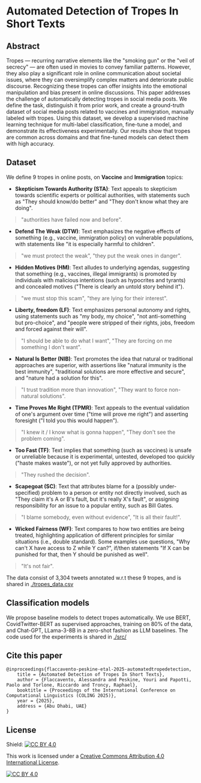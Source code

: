 # Automated Detection of Tropes In Short Texts

## Abstract
Tropes — recurring narrative elements like the "smoking gun" or the "veil of secrecy" — are often used in movies to convey familiar patterns. However, they also play a significant role in online communication about societal issues, where they can oversimplify complex matters and deteriorate public discourse. Recognizing these tropes can offer insights into the emotional manipulation and bias present in online discussions. This paper addresses the challenge of automatically detecting tropes in social media posts. We define the task, distinguish it from prior work, and create a ground-truth dataset of social media posts related to vaccines and immigration, manually labeled with tropes. Using this dataset, we develop a supervised machine learning technique for multi-label classification, fine-tune a model, and demonstrate its effectiveness experimentally. Our results show that tropes are common across domains and that fine-tuned models can detect them with high accuracy.

## Dataset
We define 9 tropes in online posts, on **Vaccine** and **Immigration** topics:
 - **Skepticism Towards Authority (STA)**: Text appeals to skepticism towards scientific experts or political authorities, with statements such as "They should know/do better"  and "They don't know what they are doing".
> "authorities have failed now and before".
 - **Defend The Weak (DTW)**: Text emphasizes the negative effects of something (e.g., vaccine, immigration policy) on vulnerable populations, with statements like "it is especially harmful to children".
> "we must protect the weak", "they put the weak ones in danger".
 - **Hidden Motives (HM)**: Text alludes to underlying agendas, suggesting that something (e.g., vaccines, illegal immigrants) is promoted by individuals with malicious intentions (such as hypocrites and tyrants) and concealed motives ("There is clearly an untold story behind it").
> "we must stop this scam", "they are lying for their interest".
 - **Liberty, freedom (LF)**: Text emphasizes personal autonomy and rights, using statements such as "my body, my choice", "not anti-something but pro-choice", and "people were stripped of their rights, jobs, freedom and forced against their will".
> "I should be able to do what I want", "They are forcing on me something I don't want".
 - **Natural Is Better (NIB)**: Text promotes the idea that natural or traditional approaches are superior, with assertions like "natural immunity is the best immunity", "traditional solutions are more effective and secure", and "nature had a solution for this".
> "I trust tradition more than innovation", "They want to force non-natural solutions".
 - **Time Proves Me Right (TPMR)**: Text appeals to the eventual validation of one's argument over time ("time will prove me right") and asserting foresight ("I told you this would happen").
> "I knew it / I know what is gonna happen", "They don't see the problem coming".
 - **Too Fast (TF)**: Text implies that something (such as vaccines) is unsafe or unreliable because it is experimental, untested, developed too quickly ("haste makes waste"), or not yet fully approved by authorities.
> "They rushed the decision".
 - **Scapegoat (SC)**: Text that attributes blame for a (possibly under-specified) problem to a person or entity not directly involved, such as "They claim it's A or B's fault, but it's really X's fault", or assigning responsibility for an issue to a popular entity, such as Bill Gates.
> "I blame somebody, even without evidence", "It is all their fault!".
 - **Wicked Fairness (WF)**: Text compares to how two entities are being treated, highlighting application of different principles for similar situations (i.e., double standard). Some examples use questions, "Why can't X have access to Z while Y can?", if/then statements "If X can be punished for that, then Y should be punished as well".
> "It's not fair".

The data consist of 3,304 tweets annotated w.r.t these 9 tropes, and is shared in [./tropes_data.csv](tropes_data.csv)

## Classification models
We propose baseline models to detect tropes automatically. We use BERT, CovidTwitter-BERT as supervised approaches, training on 80% of the data, and Chat-GPT, LLama-3-8B in a zero-shot fashion as LLM baselines. The code used for the experiments is shared in [./src/](src)




## Cite this paper
```
@inproceedings{flaccavento-peskine-etal-2025-automatedtropedetection,
    title = {Automated Detection of Tropes In Short Texts},
    author = {Flaccavento, Alessandra and Peskine, Youri and Papotti, Paolo and Torlone, Riccardo and Troncy, Raphael},
    booktitle = {Proceedings of the International Conference on Computational Linguistics (COLING 2025)},
    year = {2025},
    address = {Abu Dhabi, UAE}
}
```
## License
Shield: [![CC BY 4.0][cc-by-shield]][cc-by]

This work is licensed under a
[Creative Commons Attribution 4.0 International License][cc-by].

[![CC BY 4.0][cc-by-image]][cc-by]

[cc-by]: http://creativecommons.org/licenses/by/4.0/
[cc-by-image]: https://i.creativecommons.org/l/by/4.0/88x31.png
[cc-by-shield]: https://img.shields.io/badge/License-CC%20BY%204.0-lightgrey.svg
